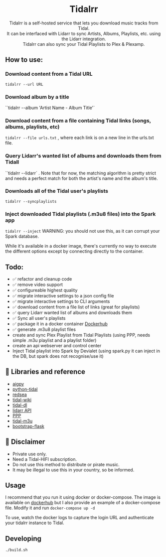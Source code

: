<div align="center">
  <h1>Tidalrr</h1>
</div>
<p align="center">
  Tidalrr is a self-hosted service that lets you download music tracks from Tidal.<br/>
  It can be interfaced with Lidarr to sync Artists, Albums, Playlists, etc. using the Lidarr integration.<br/>
  Tidalrr can also sync your Tidal Playlists to Plex & Plexamp.
</p>

## How to use:
### Download content from a Tidal URL
`tidalrr --url URL` 

### Download album by a title
``tidalrr --album 'Artist Name - Album Title'` 

### Download content from a file containing Tidal links (songs, albums, playlists, etc)
`tidalrr --file urls.txt` , where each link is on a new line in the urls.txt file.

### Query Lidarr's wanted list of albums and downloads them from Tidall
``tidalrr --lidarr` . Note that for now, the matching algorithm is pretty strict and needs a perfect match for both the artist's name and the album's title.

### Downloads all of the Tidal user's playlists
`tidalrr --syncplaylists` 

### Inject downloaded Tidal playlists (.m3u8 files) into the Spark app
`tidalrr --inject`  WARNING: you should not use this, as it can corrupt your Spark database.

While it's available in a docker image, there's currently no way to execute the different options except by connecting directly to the container.

## Todo:
- ✅ refactor and cleanup code
- ✅ remove video support
- ✅ configureable highest quality
- ✅ migrate interactive settings to a json config file
- ✅ migrate interactive settings to CLI arguments
- ✅ download content from a file list of links (great for playlists)
- ✅ query Lidarr wanted list of albums and downloads them
- ✅ Sync all user's playlists
- ✅ package it in a docker container [Dockerhub](https://hub.docker.com/r/jacobroyquebec/tidalrr)
- ✅ generate .m3u8 playlist files
- create and sync Plex Playlist from Tidal Playlists (using PPP, needs simple .m3u playlist and a playlist folder)
- create an api webserver and control center
- Inject Tidal playlist into Spark by Devialet (using spark.py it can inject in the DB, but spark does not recognise/use it)

## 🎨 Libraries and reference

- [aigpy](https://github.com/yaronzz/AIGPY)
- [python-tidal](https://github.com/tamland/python-tidal)
- [redsea](https://github.com/redsudo/RedSea)
- [tidal-wiki](https://github.com/Fokka-Engineering/TIDAL/wiki)
- [tidal-dl](https://github.com/yaronzz/Tidal-Media-Downloader)
- [lidarr API](https://lidarr.audio/docs/api/#/)
- [PPP](https://github.com/XDGFX/PPP)
- [tidal-m3u](https://github.com/jocap/tidal-m3u/blob/master/m3u.py)
- [bootstrap-flask](https://github.com/helloflask/bootstrap-flask)

## 📜 Disclaimer
- Private use only.
- Need a Tidal-HIFI subscription. 
- Do not use this method to distribute or pirate music.
- It may be illegal to use this in your country, so be informed.

## Usage
I recommend that you run it using docker or docker-compose.
The image is available on [dockerhub](https://hub.docker.com/r/jacobroyquebec/tidalrr)
but I also provide an example of a docker-compose file.
Modify it and run `docker-compose up -d`

To use, watch the docker logs to capture the login URL and authenticate your tidalrr instance to Tidal.

## Developing

```shell
./build.sh
```

